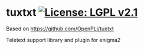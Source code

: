 tuxtxt [![License: LGPL v2.1](https://img.shields.io/badge/License-LGPL%20v2.1-blue.svg)](https://www.gnu.org/licenses/lgpl-2.1)
======

Based on https://github.com/OpenPLi/tuxtxt

Teletext support library and plugin for enigma2
